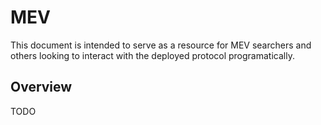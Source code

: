 # MEV

This document is intended to serve as a resource for MEV searchers and others looking to interact with the deployed protocol programatically.

## Overview

TODO

